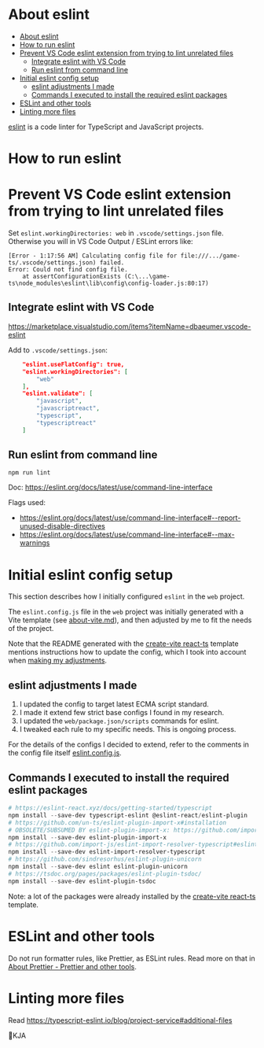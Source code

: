 # About eslint

- [About eslint](#about-eslint)
- [How to run eslint](#how-to-run-eslint)
- [Prevent VS Code eslint extension from trying to lint unrelated files](#prevent-vs-code-eslint-extension-from-trying-to-lint-unrelated-files)
  - [Integrate eslint with VS Code](#integrate-eslint-with-vs-code)
  - [Run eslint from command line](#run-eslint-from-command-line)
- [Initial eslint config setup](#initial-eslint-config-setup)
  - [eslint adjustments I made](#eslint-adjustments-i-made)
  - [Commands I executed to install the required eslint packages](#commands-i-executed-to-install-the-required-eslint-packages)
- [ESLint and other tools](#eslint-and-other-tools)
- [Linting more files](#linting-more-files)

[eslint] is a code linter for TypeScript and JavaScript projects.

# How to run eslint

# Prevent VS Code eslint extension from trying to lint unrelated files

Set `eslint.workingDirectories: web` in `.vscode/settings.json` file.
Otherwise you will in VS Code Output / ESLint errors like:

``` text
[Error - 1:17:56 AM] Calculating config file for file:///.../game-ts/.vscode/settings.json) failed.
Error: Could not find config file.
    at assertConfigurationExists (C:\...\game-ts\node_modules\eslint\lib\config\config-loader.js:80:17)
```

## Integrate eslint with VS Code

https://marketplace.visualstudio.com/items?itemName=dbaeumer.vscode-eslint

Add to `.vscode/settings.json`:

``` json
    "eslint.useFlatConfig": true,
    "eslint.workingDirectories": [
        "web"
    ],
    "eslint.validate": [
        "javascript",
        "javascriptreact",
        "typescript",
        "typescriptreact"
    ]      
```

## Run eslint from command line

`npm run lint`

Doc: https://eslint.org/docs/latest/use/command-line-interface

Flags used:

- https://eslint.org/docs/latest/use/command-line-interface#--report-unused-disable-directives
- https://eslint.org/docs/latest/use/command-line-interface#--max-warnings

# Initial eslint config setup

This section describes how I initially configured `eslint` in the `web` project.

The `eslint.config.js` file in the `web` project was  initially generated with a Vite template
(see [about-vite.md](about_vite.md)), and then adjusted by me to fit the needs of the project.

Note that the README generated with the [create-vite react-ts] template
mentions instructions how to update the config, which I took into account when
[making my adjustments](#eslint-adjustments-i-made).

## eslint adjustments I made

1. I updated the config to target latest ECMA script standard.
1. I made it extend few strict base configs I found in my research.
1. I updated the `web/package.json/scripts` commands for eslint.
1. I tweaked each rule to my specific needs. This is ongoing process.

For the details of the configs I decided to extend, refer to the comments
in the config file itself [eslint.config.js](../web/eslint.config.js).

## Commands I executed to install the required eslint packages

```powershell
# https://eslint-react.xyz/docs/getting-started/typescript
npm install --save-dev typescript-eslint @eslint-react/eslint-plugin
# https://github.com/un-ts/eslint-plugin-import-x#installation
# OBSOLETE/SUBSUMED BY eslint-plugin-import-x: https://github.com/import-js/eslint-plugin-import/tree/main?tab=readme-ov-file#installation
npm install --save-dev eslint-plugin-import-x
# https://github.com/import-js/eslint-import-resolver-typescript#eslint-plugin-import-x
npm install --save-dev eslint-import-resolver-typescript
# https://github.com/sindresorhus/eslint-plugin-unicorn
npm install --save-dev eslint eslint-plugin-unicorn
# https://tsdoc.org/pages/packages/eslint-plugin-tsdoc/
npm install --save-dev eslint-plugin-tsdoc

```

Note: a lot of the packages were already installed by the [create-vite react-ts] template.

# ESLint and other tools

Do not run formatter rules, like Prettier, as ESLint rules.
Read more on that in [About Prettier - Prettier and other tools](about_prettier.md#prettier-and-other-tools).

# Linting more files

Read https://typescript-eslint.io/blog/project-service#additional-files

🚧KJA

[eslint]: https://eslint.org/
[create-vite react-ts]: https://github.com/vitejs/vite/tree/main/packages/create-vite/template-react-ts
